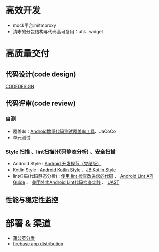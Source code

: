 # 高效开发

- mock平台:mitmproxy 
- 清晰的分包结构与代码高可复用：util、widget

# 高质量交付

## 代码设计(code design)

[CODEDESIGN](https://big-frontend.github.io/spacecraft-android/docs/CODEDESIGN.md)

## 代码评审(code review)

### 自测

- 覆盖率：[Android增量代码测试覆盖率工具](https://tech.meituan.com/2017/06/16/android-jacoco-practace.html)、JaCoCo
- 单元测试

### Style 扫描 、lint扫描(代码静态分析) 、安全扫描

- Android Style : [Android 开发规范（完结版）](https://github.com/Blankj/AndroidStandardDevelop)
- Kotlin Style : [Android Kotlin Style](https://developer.android.com/kotlin/style-guide?hl=zh-tw) 、[JB Kotlin Style](https://kotlinlang.org/docs/coding-conventions.html)
- lint扫描(代码静态分析) : [使用 lint 检查改进您的代码](https://developer.android.com/studio/write/lint.html?hl=zh-cn#commandline)  、 [Android Lint API Guide](https://googlesamples.github.io/android-custom-lint-rules/api-guide.html)  、 [美团外卖Android Lint代码检查实践](https://tech.meituan.com/2018/04/13/waimai-android-lint.html)  、 [UAST](https://plugins.jetbrains.com/docs/intellij/uast.html#using-uast-in-plugins)

## 性能与稳定性监控


# 部署 & 渠道

- [蒲公英分发](https://www.pgyer.com/manager/dashboard/app/747e76f865ef67134972fc6e54b7edbd)
- [firebase app distribution](https://console.firebase.google.com/project/spacecraft-22dc1/appdistribution/app/android:com.electrolytej.pisces/releases?hl=zh-cn)












 



